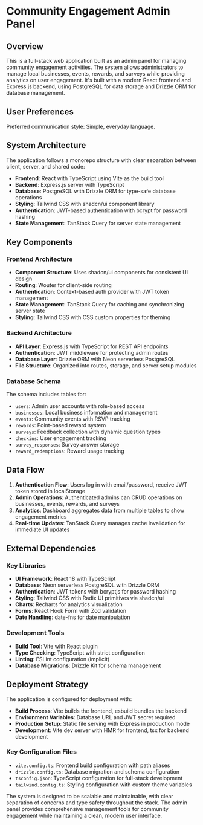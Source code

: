 # Community Engagement Admin Panel

## Overview

This is a full-stack web application built as an admin panel for managing community engagement activities. The system allows administrators to manage local businesses, events, rewards, and surveys while providing analytics on user engagement. It's built with a modern React frontend and Express.js backend, using PostgreSQL for data storage and Drizzle ORM for database management.

## User Preferences

Preferred communication style: Simple, everyday language.

## System Architecture

The application follows a monorepo structure with clear separation between client, server, and shared code:

- **Frontend**: React with TypeScript using Vite as the build tool
- **Backend**: Express.js server with TypeScript
- **Database**: PostgreSQL with Drizzle ORM for type-safe database operations
- **Styling**: Tailwind CSS with shadcn/ui component library
- **Authentication**: JWT-based authentication with bcrypt for password hashing
- **State Management**: TanStack Query for server state management

## Key Components

### Frontend Architecture
- **Component Structure**: Uses shadcn/ui components for consistent UI design
- **Routing**: Wouter for client-side routing
- **Authentication**: Context-based auth provider with JWT token management
- **State Management**: TanStack Query for caching and synchronizing server state
- **Styling**: Tailwind CSS with CSS custom properties for theming

### Backend Architecture
- **API Layer**: Express.js with TypeScript for REST API endpoints
- **Authentication**: JWT middleware for protecting admin routes
- **Database Layer**: Drizzle ORM with Neon serverless PostgreSQL
- **File Structure**: Organized into routes, storage, and server setup modules

### Database Schema
The schema includes tables for:
- `users`: Admin user accounts with role-based access
- `businesses`: Local business information and management
- `events`: Community events with RSVP tracking
- `rewards`: Point-based reward system
- `surveys`: Feedback collection with dynamic question types
- `checkins`: User engagement tracking
- `survey_responses`: Survey answer storage
- `reward_redemptions`: Reward usage tracking

## Data Flow

1. **Authentication Flow**: Users log in with email/password, receive JWT token stored in localStorage
2. **Admin Operations**: Authenticated admins can CRUD operations on businesses, events, rewards, and surveys
3. **Analytics**: Dashboard aggregates data from multiple tables to show engagement metrics
4. **Real-time Updates**: TanStack Query manages cache invalidation for immediate UI updates

## External Dependencies

### Key Libraries
- **UI Framework**: React 18 with TypeScript
- **Database**: Neon serverless PostgreSQL with Drizzle ORM
- **Authentication**: JWT tokens with bcryptjs for password hashing
- **Styling**: Tailwind CSS with Radix UI primitives via shadcn/ui
- **Charts**: Recharts for analytics visualization
- **Forms**: React Hook Form with Zod validation
- **Date Handling**: date-fns for date manipulation

### Development Tools
- **Build Tool**: Vite with React plugin
- **Type Checking**: TypeScript with strict configuration
- **Linting**: ESLint configuration (implicit)
- **Database Migrations**: Drizzle Kit for schema management

## Deployment Strategy

The application is configured for deployment with:

- **Build Process**: Vite builds the frontend, esbuild bundles the backend
- **Environment Variables**: Database URL and JWT secret required
- **Production Setup**: Static file serving with Express in production mode
- **Development**: Vite dev server with HMR for frontend, tsx for backend development

### Key Configuration Files
- `vite.config.ts`: Frontend build configuration with path aliases
- `drizzle.config.ts`: Database migration and schema configuration
- `tsconfig.json`: TypeScript configuration for full-stack development
- `tailwind.config.ts`: Styling configuration with custom theme variables

The system is designed to be scalable and maintainable, with clear separation of concerns and type safety throughout the stack. The admin panel provides comprehensive management tools for community engagement while maintaining a clean, modern user interface.